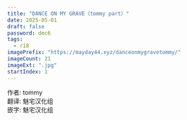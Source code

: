 ```yaml
---
title: "DANCE ON MY GRAVE（tommy part）"
date: 2025-05-01
draft: false
password: dmc6
tags: 
  - r18
imagePrefix: "https://mayday44.xyz/danceonmygravetommy/"  
imageCount: 21
imageExt: ".jpg" 
startIndex: 1
---
```

作者: tommy  
翻译: 魅宅汉化组  
嵌字: 魅宅汉化组